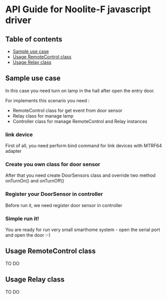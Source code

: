 # API Guide for Noolite-F javascript driver

## Table of contents

* [Sample use case](#sample-use-case)
* [Usage RemoteControl class](#usage-remotecontrol-class)
* [Usage Relay class](#usage-relay-class) 


## Sample use case
In this case you need turn on lamp in the hall after open the entry door. 

For implements this scenario you need :

* RemoteControl class for get event from door sensor
* Relay class for manage lamp
* Controller class for manage RemoteControl and Relay instances

### link device

First of all, you need perform bind command for link devices with MTRF64 adapter

### Create you own class for door sensor

After that you need create DoorSensors class and override two method onTurnOn() and onTurnOff()

### Register your DoorSensor in controller

Before run it, we need register door sensor in controller

### Simple run it!

You are ready for run very small smarthome system - open the serial port and open the door :-)



## Usage RemoteControl class

TO DO

## Usage Relay class 

TO DO